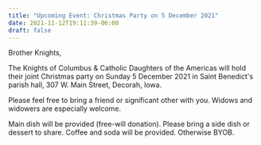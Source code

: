```yaml
---
title: "Upcoming Event: Christmas Party on 5 December 2021"
date: 2021-11-12T19:11:39-06:00
draft: false
---
```

Brother Knights,

The Knights of Columbus & Catholic Daughters of the Americas will hold their joint Christmas party on Sunday 5 December 2021 in Saint Benedict's parish hall, 307 W. Main Street, Decorah, Iowa.

Please feel free to bring a friend or significant other with you. Widows and widowers are especially welcome.

Main dish will be provided (free-will donation). Please bring a side dish or dessert to share. Coffee and soda will be provided. Otherwise BYOB.

<!--more-->